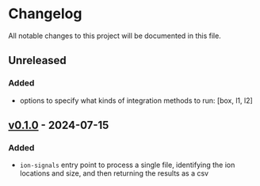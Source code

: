 # Changelog

All notable changes to this project will be documented in this file.

## Unreleased

### Added

- options to specify what kinds of integration methods to run: [box, l1, l2]

## [v0.1.0] - 2024-07-15

### Added

- `ion-signals` entry point to process a single file, identifying the ion locations and size, and then returning the results as a csv

[v0.1.0]: https://github.com/pgarydactyl/tg_lab/releases/tag/v0.1.0